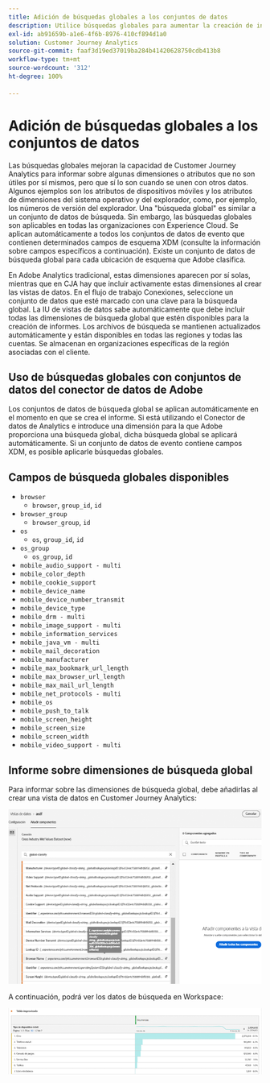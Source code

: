 ```yaml
---
title: Adición de búsquedas globales a los conjuntos de datos
description: Utilice búsquedas globales para aumentar la creación de informes con dimensiones útiles en Customer Journey Analytics.
exl-id: ab91659b-a1e6-4f6b-8976-410cf894d1a0
solution: Customer Journey Analytics
source-git-commit: faaf3d19ed37019ba284b41420628750cdb413b8
workflow-type: tm+mt
source-wordcount: '312'
ht-degree: 100%

---
```


# Adición de búsquedas globales a los conjuntos de datos

Las búsquedas globales mejoran la capacidad de Customer Journey Analytics para informar sobre algunas dimensiones o atributos que no son útiles por sí mismos, pero que sí lo son cuando se unen con otros datos. Algunos ejemplos son los atributos de dispositivos móviles y los atributos de dimensiones del sistema operativo y del explorador, como, por ejemplo, los números de versión del explorador. Una &quot;búsqueda global&quot; es similar a un conjunto de datos de búsqueda. Sin embargo, las búsquedas globales son aplicables en todas las organizaciones con Experience Cloud. Se aplican automáticamente a todos los conjuntos de datos de evento que contienen determinados campos de esquema XDM (consulte la información sobre campos específicos a continuación). Existe un conjunto de datos de búsqueda global para cada ubicación de esquema que Adobe clasifica.

En Adobe Analytics tradicional, estas dimensiones aparecen por sí solas, mientras que en CJA hay que incluir activamente estas dimensiones al crear las vistas de datos. En el flujo de trabajo Conexiones, seleccione un conjunto de datos que esté marcado con una clave para la búsqueda global. La IU de vistas de datos sabe automáticamente que debe incluir todas las dimensiones de búsqueda global que estén disponibles para la creación de informes. Los archivos de búsqueda se mantienen actualizados automáticamente y están disponibles en todas las regiones y todas las cuentas. Se almacenan en organizaciones específicas de la región asociadas con el cliente.

## Uso de búsquedas globales con conjuntos de datos del conector de datos de Adobe

Los conjuntos de datos de búsqueda global se aplican automáticamente en el momento en que se crea el informe. Si está utilizando el Conector de datos de Analytics e introduce una dimensión para la que Adobe proporciona una búsqueda global, dicha búsqueda global se aplicará automáticamente. Si un conjunto de datos de evento contiene campos XDM, es posible aplicarle búsquedas globales.

## Campos de búsqueda globales disponibles

* `browser`
   * `browser`, `group_id`, `id`
* `browser_group`
   * `browser_group`, `id`
* `os`
   * `os`, `group_id`, `id`
* `os_group`
   * `os_group`, `id`
* `mobile_audio_support - multi`
* `mobile_color_depth`
* `mobile_cookie_support`
* `mobile_device_name`
* `mobile_device_number_transmit`
* `mobile_device_type`
* `mobile_drm - multi`
* `mobile_image_support - multi`
* `mobile_information_services`
* `mobile_java_vm - multi`
* `mobile_mail_decoration`
* `mobile_manufacturer`
* `mobile_max_bookmark_url_length`
* `mobile_max_browser_url_length`
* `mobile_max_mail_url_length`
* `mobile_net_protocols - multi`
* `mobile_os`
* `mobile_push_to_talk`
* `mobile_screen_height`
* `mobile_screen_size`
* `mobile_screen_width`
* `mobile_video_support - multi`

## Informe sobre dimensiones de búsqueda global

Para informar sobre las dimensiones de búsqueda global, debe añadirlas al crear una vista de datos en Customer Journey Analytics:

![](assets/global-lookup.png)

A continuación, podrá ver los datos de búsqueda en Workspace:

![](assets/gl-reporting.png)
